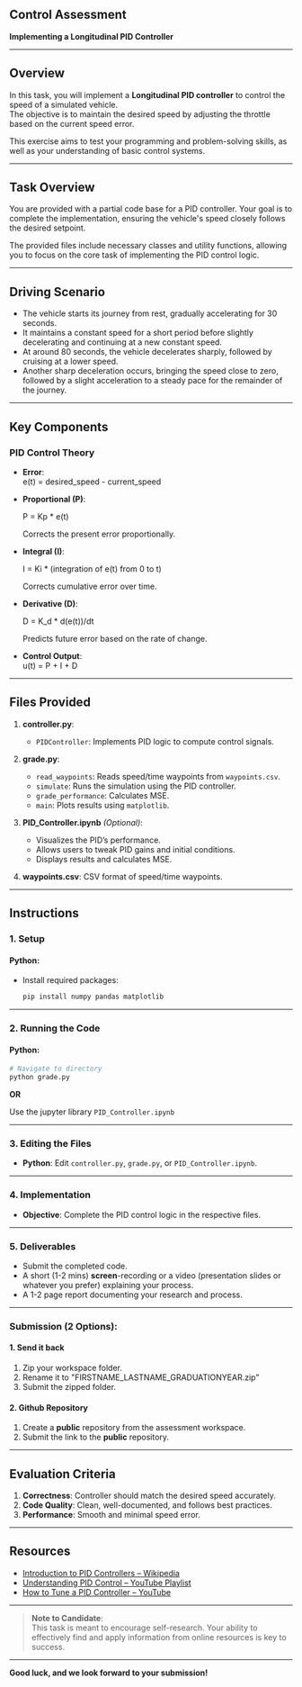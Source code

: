 ## Control Assessment  
**Implementing a Longitudinal PID Controller**

---

## Overview

In this task, you will implement a **Longitudinal PID controller** to control the speed of a simulated vehicle.  
The objective is to maintain the desired speed by adjusting the throttle based on the current speed error.

This exercise aims to test your programming and problem-solving skills, as well as your understanding of basic control systems.

---

## Task Overview

You are provided with a partial code base for a PID controller. Your goal is to complete the implementation, ensuring the vehicle's speed closely follows the desired setpoint.

The provided files include necessary classes and utility functions, allowing you to focus on the core task of implementing the PID control logic.

---

## Driving Scenario

- The vehicle starts its journey from rest, gradually accelerating for 30 seconds.
- It maintains a constant speed for a short period before slightly decelerating and continuing at a new constant speed.
- At around 80 seconds, the vehicle decelerates sharply, followed by cruising at a lower speed.
- Another sharp deceleration occurs, bringing the speed close to zero, followed by a slight acceleration to a steady pace for the remainder of the journey.

---

## Key Components

### PID Control Theory

- **Error**:  
  e(t) = 	desired_speed - current_speed


- **Proportional (P)**:  

  P = Kp * e(t) 

  Corrects the present error proportionally.

- **Integral (I)**:  

  I = Ki * (integration of e(t) from 0 to t)

  Corrects cumulative error over time.

- **Derivative (D)**:  

  D = K_d * d(e(t))/dt

  Predicts future error based on the rate of change.

- **Control Output**:  
  u(t) = P + I + D


---

## Files Provided

1. **controller.py**:
   - `PIDController`: Implements PID logic to compute control signals.

2. **grade.py**:
   - `read_waypoints`: Reads speed/time waypoints from `waypoints.csv`.
   - `simulate`: Runs the simulation using the PID controller.
   - `grade_performance`: Calculates MSE.
   - `main`: Plots results using `matplotlib`.

3. **PID_Controller.ipynb** *(Optional)*:
   - Visualizes the PID’s performance.
   - Allows users to tweak PID gains and initial conditions.
   - Displays results and calculates MSE.

4. **waypoints.csv**: CSV format of speed/time waypoints.

---

## Instructions

### 1. Setup

#### Python:
- Install required packages:
  ```bash
  pip install numpy pandas matplotlib
  ```

---

### 2. Running the Code

#### Python:

```bash
# Navigate to directory
python grade.py
```
**OR**

Use the jupyter library `PID_Controller.ipynb`

---

### 3. Editing the Files

- **Python**: Edit `controller.py`, `grade.py`, or `PID_Controller.ipynb`.

---

### 4. Implementation

- **Objective**: Complete the PID control logic in the respective files.

---

### 5. Deliverables

- Submit the completed code.
- A short (1-2 mins) **screen**-recording or a video (presentation slides or whatever you prefer) explaining your process.
- A 1-2 page report documenting your research and process.

---

### Submission (2 Options):
#### 1. Send it back
1. Zip your workspace folder.
2. Rename it to "FIRSTNAME_LASTNAME_GRADUATIONYEAR.zip"
3. Submit the zipped folder.
#### 2. Github Repository
1. Create a **public** repository from the assessment workspace.
2. Submit the link to the **public** repository.

---

## Evaluation Criteria

1. **Correctness**: Controller should match the desired speed accurately.
2. **Code Quality**: Clean, well-documented, and follows best practices.
3. **Performance**: Smooth and minimal speed error.


---

## Resources

- [Introduction to PID Controllers – Wikipedia](https://en.wikipedia.org/wiki/PID_controller)  
- [Understanding PID Control – YouTube Playlist](https://www.youtube.com/playlist?list=PLn8PRpmsu08pQBgjxYFXSsODEF3Jqmm-y)  
- [How to Tune a PID Controller – YouTube](https://www.youtube.com/watch?v=IB1Ir4oCP5k)

---

> **Note to Candidate**:  
> This task is meant to encourage self-research. Your ability to effectively find and apply information from online resources is key to success.

---

**Good luck, and we look forward to your submission!**
